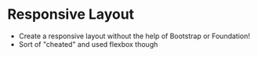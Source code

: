 # Responsive Layout

- Create a responsive layout without the help of Bootstrap or Foundation!
- Sort of "cheated" and used flexbox though
